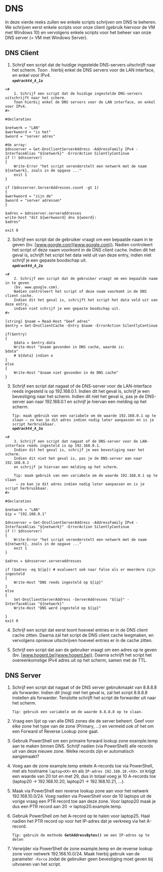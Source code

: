 # DNS
In deze vierde reeks zullen we enkele scripts schrijven om DNS te beheren. We schrijven eerst enkele scripts voor onze client (gebruik hiervoor de VM met Windows 10) en vervolgens enkele scripts voor het beheer van onze DNS server (= VM met Windows Server).

## DNS Client
1. Schrijf een script dat de huidige ingestelde DNS-servers uitschrijft naar het scherm. Toon . hierbij enkel de DNS servers voor de LAN interface, en enkel voor IPv4.  
***`opdracht4_A_1a`***
```
<#
    1. Schrijf een script dat de huidige ingestelde DNS-servers uitschrijft naar het scherm.
    Toon hierbij enkel de DNS servers voor de LAN interface, en enkel voor IPv4.
#>

#declaraties

$netwerk = "LAN"
$werkwoord = "is het"
$woord = "server adres"

#de array:
$dnsserver = Get-DnsClientServerAddress -AddressFamily IPv4 -InterfaceAlias "${netwerk}" -ErrorAction SilentlyContinue
if (! $dnsserver)
{
    Write-Error "het script veronderstelt een netwerk met de naam ${netwerk}, zoals in de opgave ..."
    exit 1
}

if ($dnsserver.ServerAddresses.count -gt 1)
{
$werkwoord = "zijn de"
$woord = "server adressen"
}

$adres = $dnsserver.serveraddresses
write-host "dit ${werkwoord} dns ${woord}:
$adres"

exit 0
```

2. Schrijf een script dat de gebruiker vraagt om een bepaalde naam in te geven (bv. [www.google.com](www.google.com)). Nadien controleert het script of deze naam voorkomt in de DNS client cache. Indien dit het geval is, schrijft het script het data veld uit van deze entry, indien niet schrijf je een gepaste boodschap uit.  
***`opdracht4_A_2a`***  
```
<#
    2. Schrijf een script dat de gebruiker vraagt om een bepaalde naam in te geven
    (bv. www.google.com).
    Nadien controleert het script of deze naam voorkomt in de DNS client cache.
    Indien dit het geval is, schrijft het script het data veld uit van deze entry,
    indien niet schrijf je een gepaste boodschap uit.
#>

[string] $naam = Read-Host "Geef adres"
$entry = Get-DnsClientCache -Entry $naam -ErrorAction SilentlyContinue

if($entry)
{
    $data = $entry.data
    Write-Host "$naam gevonden in DNS cache, waarde is:
$data"
    # ${data} indien o
}
else
{
    Write-Host "$naam niet gevonden in de DNS cache"
}
```

3. Schrijf een script dat nagaat of de DNS-server voor de LAN-interface reeds ingesteld is op 192.168.0.1. Indien dit het geval is, schrijf je een bevestiging naar het scherm. Indien dit niet het geval is, pas je de DNS-server aan naar 192.168.0.1 en schrijf je hiervan een melding op het scherm.

    ``Tip: maak gebruik van een variabele om de waarde 192.168.0.1 op te slaan – zo kan je dit adres indien nodig later aanpassen en is je script herbruikbaar.``  
***`opdracht4_A_3a`***
```
<#
    3. Schrijf een script dat nagaat of de DNS-server voor de LAN-interface reeds ingesteld is op 192.168.0.1.
    Indien dit het geval is, schrijf je een bevestiging naar het scherm.
    Indien dit niet het geval is, pas je de DNS-server aan naar 192.168.0.1
    en schrijf je hiervan een melding op het scherm.

    Tip: maak gebruik van een variabele om de waarde 192.168.0.1 op te slaan
     – zo kan je dit adres indien nodig later aanpassen en is je script herbruikbaar.
#>

#declaraties

$netwerk = "LAN"
$ip = "192.168.0.1"

$dnsserver = Get-DnsClientServerAddress -AddressFamily IPv4 -InterfaceAlias "${netwerk}" -ErrorAction SilentlyContinue
if (! $dnsserver)
{
    Write-Error "het script veronderstelt een netwerk met de naam ${netwerk}, zoals in de opgave ..."
    exit 1
}

$adres = $dnsserver.serveraddresses

if ($adres -eq ${ip}) # evalueert ook naar false als er meerdere zijn ingesteld
{
    Write-Host "DNS reeds ingesteld op ${ip}"
}
else
{
    Set-DnsClientServerAddress -ServerAddresses "${ip}" -InterfaceAlias "${netwerk}"
    Write-Host "DNS werd ingesteld op ${ip}"

}
exit 0
```

4. Schrijf een script dat eerst toont hoeveel entries er in de DNS client cache zitten. Daarna zal het script de DNS client cache leegmaken, en vervolgens opnieuw uitschrijven hoeveel entries er in de cache zitten.

5. Schrijf een script dat aan de gebruiker vraagt om een adres op te geven (bv. [www.hogent.be](www.hogent.be)). Daarna schrijft het script het overeenkomstige IPv4 adres uit op het scherm, samen met de TTL.

## DNS Server

1. Schrijf een script dat nagaat of de DNS server gebruikmaakt van 8.8.8.8 als forwarder. Indien dit (nog) niet het geval is, zal het script 8.8.8.8 instellen als forwarder. Tenslotte schrijft het script de forwarder uit naar het scherm.

    ``Tip: gebruik een variabele om de waarde 8.8.8.8 op te slaan.``

2. Vraag een lijst op van alle DNS zones die de server beheert. Geef voor elke zone het type van de zone (Primary, ...) en vermeld ook of het om een Forward of Reverse Lookup zone gaat.

3. Gebruik PowerShell om een primaire forward lookup zone example.temp aan te maken binnen DNS. Schrijf nadien (via PowerShell) alle records uit van deze nieuwe zone. Welke records zijn er automatisch aangemaakt?

4. Voeg aan de zone example.temp enkele A-records toe via PowerShell, met als hostname `laptop<XX>` en als `IP-adres 192.168.10.<XX>`. `XX` krijgt een waarde van 20 tot en met 29, dus in totaal voeg je 10 A-records toe (laptop20 -> 192.168.10.20, laptop21 -> 192.168.10.21, ...).

5. Maak via PowerShell een reverse lookup zone aan voor het netwerk 192.168.10.0/24. Voeg nadien via PowerShell voor de 10 laptops uit de vorige vraag een PTR record toe aan deze zone. Voor laptop20 maak je dus een PTR record aan 20 -> laptop20.example.temp.

6. Gebruik PowerShell om het A-record op te halen voor laptop25. Haal nadien het PTR record op voor het IP-adres dat je verkreeg via het A-record.

    ``Tip: gebruik de methode ``**``GetAddressBytes()``**`` om een IP-adres op te delen``

7. Verwijder via PowerShell de zone example.temp en de reverse lookup zone voor netwerk 192.168.10.0/24. Maak hierbij gebruik van de parameter `-Force` zodat de gebruiker geen bevestiging moet geven bij uitvoeren van het script.
